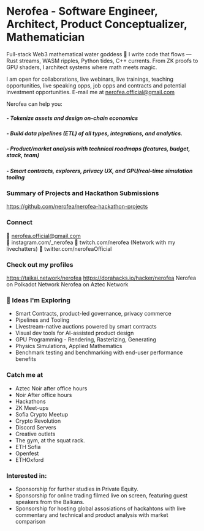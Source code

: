 # Nerofea - Software Engineer, Architect, Product Conceptualizer, Mathematician

Full-stack Web3 mathematical water goddess 🌊
I write code that flows — Rust streams, WASM ripples, Python tides, C++ currents.
From ZK proofs to GPU shaders, I architect systems where math meets magic.

I am open for collaborations, live webinars, live trainings, teaching opportunities, live speaking opps, job opps and contracts and potential investment opportunities. E-mail me at nerofea.official@gmail.com

Nerofea can help you:

##### - Tokenize assets and design on-chain economics
##### - Build data pipelines  (ETL) of all types, integrations, and analytics. 
##### - Product/market analysis with technical roadmaps (features, budget, stack, team)
##### - Smart contracts, explorers, privacy UX, and GPU/real-time simulation tooling

### Summary of Projects and Hackathon Submissions

https://github.com/nerofea/nerofea-hackathon-projects

### Connect
💌 nerofea.official@gmail.com  
💌 instagram.com/_nerofea
💌 twitch.com/nerofea  (Network with my livechatters) 
💌 twitter.com/nerofeaOfficial

### Check out my profiles
https://taikai.network/nerofea
https://dorahacks.io/hacker/nerofea
Nerofea on Polkadot Network
Nerofea on Aztec Network

### 🌱 Ideas I'm Exploring

- Smart Contracts, product-led governance, privacy commerce
- Pipelines and Tooling
- Livestream-native auctions powered by smart contracts  
- Visual dev tools for AI-assisted product design  
- GPU Programming - Rendering, Rasterizing, Generating
- Physics Simulations, Applied Mathematics
- Benchmark testing and benchmarking with end-user performance benefits

### Catch me at
- Aztec Noir after office hours 
- Noir After office hours
- Hackathons
- ZK Meet-ups
- Sofia Crypto Meetup
- Crypto Revolution
- Discord Servers
- Creative outlets
- The gym, at the squat rack.
- ETH Sofia
- Openfest
- ETHOxford

### Interested in: 
- Sponsorship for further studies in Private Equity.
- Sponsorship for online trading filmed live on screen, featuring guest speakers from the Balkans. 
- Sponsorship for hosting global assosiations of hackahtons with live commentary and technical and product analysis with market comparison
